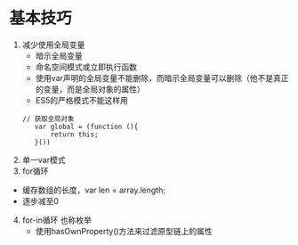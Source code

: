 # 基本技巧
1. 减少使用全局变量
   - 暗示全局变量
   - 命名空间模式或立即执行函数
   - 使用var声明的全局变量不能删除，而暗示全局变量可以删除（他不是真正的变量，而是全局对象的属性）
   - ES5的严格模式不能这样用
   ```javascripr
   // 获取全局对象
      var global = (function (){
          return this;
      }())
    ```
2. 单一var模式
3. for循环
  - 缓存数组的长度，var len = array.length;
  - 逐步减至0
4. for-in循环    也称枚举   
    - 使用hasOwnProperty()方法来过滤原型链上的属性
